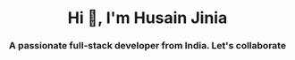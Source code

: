 <h1 align="center">Hi 👋, I'm Husain Jinia</h1>
<h3 align="center">A passionate full-stack developer from India. Let's collaborate</h3>
